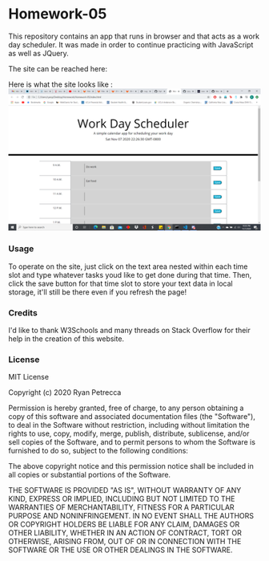 # Homework-05

This repository contains an app that runs in browser and that acts as a work day scheduler.  It was made in order to continue practicing with JavaScript as well as JQuery.

The site can be reached here: 

Here is what the site looks like : ![Day Planner](images/day_planner.png)

### Usage

To operate on the site, just click on the text area nested within each time slot and type whatever tasks youd like to get done during that time.  Then, click the save button for that time slot to store your text data in local storage, it'll still be there even if you refresh the page!

### Credits

I'd like to thank W3Schools and many threads on Stack Overflow for their help in the creation of this website.

### License

MIT License

Copyright (c) 2020 Ryan Petrecca

Permission is hereby granted, free of charge, to any person obtaining a copy of this software and associated documentation files (the "Software"), to deal in the Software without restriction, including without limitation the rights to use, copy, modify, merge, publish, distribute, sublicense, and/or sell copies of the Software, and to permit persons to whom the Software is furnished to do so, subject to the following conditions:

The above copyright notice and this permission notice shall be included in all copies or substantial portions of the Software.

THE SOFTWARE IS PROVIDED "AS IS", WITHOUT WARRANTY OF ANY KIND, EXPRESS OR IMPLIED, INCLUDING BUT NOT LIMITED TO THE WARRANTIES OF MERCHANTABILITY, FITNESS FOR A PARTICULAR PURPOSE AND NONINFRINGEMENT. IN NO EVENT SHALL THE AUTHORS OR COPYRIGHT HOLDERS BE LIABLE FOR ANY CLAIM, DAMAGES OR OTHER LIABILITY, WHETHER IN AN ACTION OF CONTRACT, TORT OR OTHERWISE, ARISING FROM, OUT OF OR IN CONNECTION WITH THE SOFTWARE OR THE USE OR OTHER DEALINGS IN THE SOFTWARE.